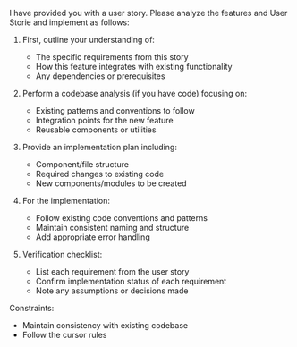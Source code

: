 I have provided you with a user story. Please analyze the features and User Storie and implement as follows:

1. First, outline your understanding of:
   - The specific requirements from this story
   - How this feature integrates with existing functionality
   - Any dependencies or prerequisites

2. Perform a codebase analysis (if you have code) focusing on:
   - Existing patterns and conventions to follow
   - Integration points for the new feature
   - Reusable components or utilities

3. Provide an implementation plan including:
   - Component/file structure
   - Required changes to existing code
   - New components/modules to be created

4. For the implementation:
   - Follow existing code conventions and patterns
   - Maintain consistent naming and structure
   - Add appropriate error handling

5. Verification checklist:
   - List each requirement from the user story
   - Confirm implementation status of each requirement
   - Note any assumptions or decisions made

Constraints:
- Maintain consistency with existing codebase
- Follow the cursor rules
